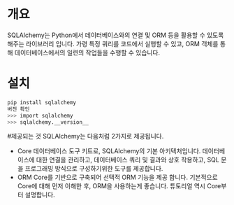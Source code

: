 # 개요

SQLAlchemy는 Python에서 데이터베이스와의 연결 및 ORM 등을 활용할 수 있도록 해주는 라이브러리 입니다.
가령 특정 쿼리를 코드에서 실행할 수 있고, ORM 객체를 통해 데이터베이스에서의 일련의 작업들을 수행할 수 있습니다.

# 설치

```bash
pip install sqlalchemy
버전 확인
>>> import sqlalchemy
>>> sqlalchemy.__version__

```

#제공되는 것
SQLAlchemy는 다음처럼 2가지로 제공됩니다.

- Core
  데이터베이스 도구 키트로, SQLAlchemy의 기본 아키텍처입니다.
  데이터베이스에 대한 연결을 관리하고, 데이터베이스 쿼리 및 결과와 상호 작용하고, SQL 문을 프로그래밍 방식으로 구성하기위한 도구를 제공합니다.
- ORM
  Core를 기반으로 구축되어 선택적 ORM 기능을 제공 합니다.
  기본적으로 Core에 대해 먼저 이해한 후, ORM을 사용하는게 좋습니다.
  튜토리얼 역시 Core부터 설명합니다.
